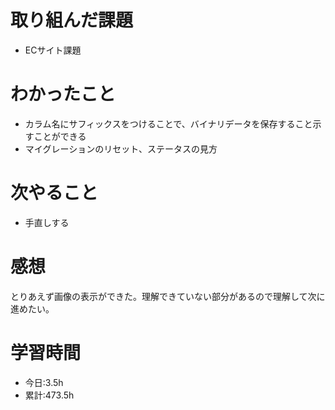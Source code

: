 # 取り組んだ課題
- ECサイト課題
# わかったこと
- カラム名にサフィックスをつけることで、バイナリデータを保存すること示すことができる
- マイグレーションのリセット、ステータスの見方
# 次やること
- 手直しする
# 感想
とりあえず画像の表示ができた。理解できていない部分があるので理解して次に進めたい。
# 学習時間
- 今日:3.5h
- 累計:473.5h